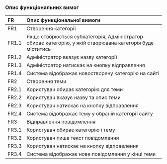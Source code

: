 ### Опис функціональних вимог

|FR|Опис функціональної вимоги|
|:-|:-|
|FR1|Створення категорії|
|FR1.1|Якщо створюється субкатегорія, Адміністратор обирає категорію, у якій створювана категорія буде міститись|
|FR1.2|Адміністратор вказує назву категорії|
|FR1.3|Адміністратор натискає на кнопку відправлення|
|FR1.4|Система відображає новостворену категорію на сайті|
|FR2|Створення теми|
|FR2.1|Користувач обирає категорію для теми|
|FR2.2|Користувач вказує назву та опис теми|
|FR2.3|Користувач натискає на кнопку відправлення|
|FR2.4|Система відображає тему у обраній категорії сайту|
|FR3|Відправлення повідомлення|
|FR3.1|Користувач обирає категорію і тему|
|FR3.2|Користувач пише текст повідомлення|
|FR3.3|Користувач натискає на кнопку відправлення|
|FR3.4|Система відображає нове повідомлення у кінці теми|

